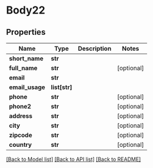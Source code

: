 # Body22

## Properties
Name | Type | Description | Notes
------------ | ------------- | ------------- | -------------
**short_name** | **str** |  | 
**full_name** | **str** |  | [optional] 
**email** | **str** |  | 
**email_usage** | **list[str]** |  | 
**phone** | **str** |  | [optional] 
**phone2** | **str** |  | [optional] 
**address** | **str** |  | [optional] 
**city** | **str** |  | [optional] 
**zipcode** | **str** |  | [optional] 
**country** | **str** |  | [optional] 

[[Back to Model list]](../README.md#documentation-for-models) [[Back to API list]](../README.md#documentation-for-api-endpoints) [[Back to README]](../README.md)


